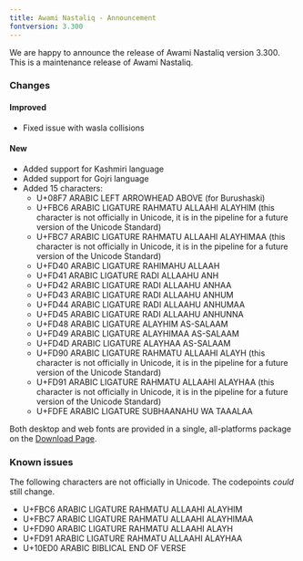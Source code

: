 ```yaml
---
title: Awami Nastaliq - Announcement
fontversion: 3.300
---
```


We are happy to announce the release of Awami Nastaliq version 3.300. This is a maintenance release of Awami Nastaliq.

### Changes

#### Improved
- Fixed issue with wasla collisions

#### New
- Added support for Kashmiri language
- Added support for Gojri language
- Added 15 characters:
  - U+08F7 ARABIC LEFT ARROWHEAD ABOVE (for Burushaski)
  - U+FBC6 ARABIC LIGATURE RAHMATU ALLAAHI ALAYHIM (this character is not officially in Unicode, 
    it is in the pipeline for a future version of the Unicode Standard)
  - U+FBC7 ARABIC LIGATURE RAHMATU ALLAAHI ALAYHIMAA (this character is not officially in Unicode, 
    it is in the pipeline for a future version of the Unicode Standard)
  - U+FD40 ARABIC LIGATURE RAHIMAHU ALLAAH
  - U+FD41 ARABIC LIGATURE RADI ALLAAHU ANH
  - U+FD42 ARABIC LIGATURE RADI ALLAAHU ANHAA
  - U+FD43 ARABIC LIGATURE RADI ALLAAHU ANHUM
  - U+FD44 ARABIC LIGATURE RADI ALLAAHU ANHUMAA
  - U+FD45 ARABIC LIGATURE RADI ALLAAHU ANHUNNA
  - U+FD48 ARABIC LIGATURE ALAYHIM AS-SALAAM
  - U+FD49 ARABIC LIGATURE ALAYHIMAA AS-SALAAM
  - U+FD4D ARABIC LIGATURE ALAYHAA AS-SALAAM
  - U+FD90 ARABIC LIGATURE RAHMATU ALLAAHI ALAYH (this character is not officially in Unicode, 
    it is in the pipeline for a future version of the Unicode Standard)
  - U+FD91 ARABIC LIGATURE RAHMATU ALLAAHI ALAYHAA (this character is not officially in Unicode, 
    it is in the pipeline for a future version of the Unicode Standard)
  - U+FDFE ARABIC LIGATURE SUBHAANAHU WA TAAALAA
  
Both desktop and web fonts are provided in a single, all-platforms package on the [Download Page](https://software.sil.org/awami/download/).

### Known issues

The following characters are not officially in Unicode. The codepoints *could* still change.

- U+FBC6 ARABIC LIGATURE RAHMATU ALLAAHI ALAYHIM
- U+FBC7 ARABIC LIGATURE RAHMATU ALLAAHI ALAYHIMAA
- U+FD90 ARABIC LIGATURE RAHMATU ALLAAHI ALAYH
- U+FD91 ARABIC LIGATURE RAHMATU ALLAAHI ALAYHAA
- U+10ED0 ARABIC BIBLICAL END OF VERSE 




